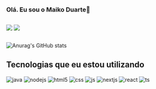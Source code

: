 ### Olá. Eu sou o Maiko Duarte👋




<div style="display: inline-block"> 


<a href="https://www.linkedin.com/in/maiko-akagui-duarte" target="_blank"><img src="https://img.shields.io/badge/-LinkedIn-%230077B5?style=for-the-badge&logo=linkedin&logoColor=white" target="_blank"></a> 
<a href = "mailto:maiko.akagui.duarte@gmail.com"><img src="https://img.shields.io/badge/-Gmail-%23333?style=for-the-badge&logo=gmail&logoColor=white" target="_blank"></a>

  
</div>
<br>


![Anurag's GitHub stats](https://github-readme-stats.vercel.app/api?username=MaikoDuarte&show_icons=true&theme=tokyonight)
## Tecnologias que eu estou utilizando
<div style="display: inline_block">
  <img align="center" alt="java" src="https://img.shields.io/badge/Java-ED8B00?style=for-the-badge&logo=openjdk&logoColor=white" />
    <img align="center" alt="nodejs" src="https://img.shields.io/badge/Node.js-43853D?style=for-the-badge&logo=node.js&logoColor=white" />
  <img align="center" alt="html5" src="https://img.shields.io/badge/HTML5-E34F26?style=for-the-badge&logo=html5&logoColor=white" />
  <img align="center" alt="css" src="https://img.shields.io/badge/CSS3-1572B6?style=for-the-badge&logo=css3&logoColor=white" />
  <img align="center" alt="js" src="https://img.shields.io/badge/JavaScript-F7DF1E?style=for-the-badge&logo=javascript&logoColor=black" />

  <img align="center" alt="nextjs" src="https://img.shields.io/badge/next.js-000000?style=for-the-badge&logo=nextdotjs&logoColor=white" />
  <img align="center" alt="react" src="https://img.shields.io/badge/React-20232A?style=for-the-badge&logo=react&logoColor=61DAFB" />
    <img align="center" alt="ts" src="https://img.shields.io/badge/TypeScript-007ACC?style=for-the-badge&logo=typescript&logoColor=white" />

</div><br/>
